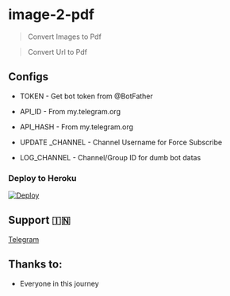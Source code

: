 # image-2-pdf

> Convert Images to Pdf

> Convert Url to Pdf 


## Configs

* TOKEN  - Get bot token from @BotFather

* API_ID     - From my.telegram.org 

* API_HASH    - From my.telegram.org

* UPDATE _CHANNEL  - Channel Username for Force Subscribe

* LOG_CHANNEL  - Channel/Group ID for dumb bot datas


### Deploy to Heroku
[![Deploy](https://www.herokucdn.com/deploy/button.svg)](https://heroku.com/deploy?template=https://github.com/AswanthVK/ImageToPDFV2Bot)



## Support 🇮🇳
<a href="https://t.me/AswanthVK">
   <p> Telegram </p>
  </a>

## Thanks to:

* Everyone in this journey 

